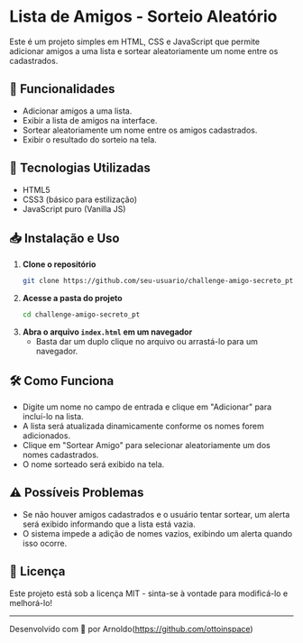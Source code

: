 # Lista de Amigos - Sorteio Aleatório

Este é um projeto simples em HTML, CSS e JavaScript que permite adicionar amigos a uma lista e sortear aleatoriamente um nome entre os cadastrados.

## 📌 Funcionalidades
- Adicionar amigos a uma lista.
- Exibir a lista de amigos na interface.
- Sortear aleatoriamente um nome entre os amigos cadastrados.
- Exibir o resultado do sorteio na tela.

## 🚀 Tecnologias Utilizadas
- HTML5
- CSS3 (básico para estilização)
- JavaScript puro (Vanilla JS)

## 📥 Instalação e Uso

1. **Clone o repositório**
   ```sh
   git clone https://github.com/seu-usuario/challenge-amigo-secreto_pt.git
   ```
2. **Acesse a pasta do projeto**
   ```sh
   cd challenge-amigo-secreto_pt
   ```
3. **Abra o arquivo `index.html` em um navegador**
   - Basta dar um duplo clique no arquivo ou arrastá-lo para um navegador.

## 🛠 Como Funciona
- Digite um nome no campo de entrada e clique em "Adicionar" para incluí-lo na lista.
- A lista será atualizada dinamicamente conforme os nomes forem adicionados.
- Clique em "Sortear Amigo" para selecionar aleatoriamente um dos nomes cadastrados.
- O nome sorteado será exibido na tela.

## ⚠ Possíveis Problemas
- Se não houver amigos cadastrados e o usuário tentar sortear, um alerta será exibido informando que a lista está vazia.
- O sistema impede a adição de nomes vazios, exibindo um alerta quando isso ocorre.

## 📄 Licença
Este projeto está sob a licença MIT - sinta-se à vontade para modificá-lo e melhorá-lo!

---
Desenvolvido com 💙 por Arnoldo(https://github.com/ottoinspace)

